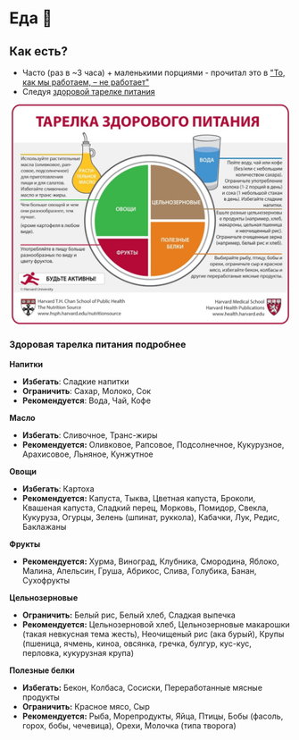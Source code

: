 # Еда 🐷

## Как есть?

- Часто (раз в ~3 часа) + маленькими порциями - прочитал это в ["То, как мы работаем, – не работает"](https://www.litres.ru/toni-shvarc/to-kak-my-rabotaem-ne-rabotaet-proverennye-sposoby-upravleniya/chitat-onlayn/)
- Следуя [здоровой тарелке питания](
  https://www.hsph.harvard.edu/nutritionsource/healthy-eating-plate/translations/russian/)

![Здоровая тарелка питания](Здоровая_тарелка_питания.png)

### Здоровая тарелка питания подробнее

**Напитки**

- **Избегать**: Сладкие напитки
- **Ограничить**: Сахар, Молоко, Сок
- **Рекомендуется**: Вода, Чай, Кофе

**Масло**

- **Избегать**: Сливочное, Транс-жиры
- **Рекомендуется:** Оливковое, Рапсовое, Подсолнечное, Кукурузное, Арахисовое, Льняное, Кунжутное

**Овощи**

- **Избегать**: Картоха
- **Рекомендуется:** Капуста, Тыква, Цветная капуста, Броколи, Квашеная капуста, Сладкий перец, Морковь, Помидор,
  Свекла, Кукуруза, Огурцы, Зелень (шпинат, руккола), Кабачки, Лук, Редис, Баклажаны

**Фрукты**

- **Рекомендуется:** Хурма, Виноград, Клубника, Смородина, Яблоко, Малина, Апельсин, Груша, Абрикос, Слива, Голубика,
  Банан, Сухофрукты

**Цельнозерновые**

- **Ограничить:** Белый рис, Белый хлеб, Сладкая выпечка
- **Рекомендуется:** Цельнозерновой хлеб, Цельнозерновые макарошки (такая невкусная тема жесть), Неочищеный рис (ака
  бурый), Крупы (пшеница, ячмень, киноа, овсянка, гречка, булгур, кус-кус, перловка, кукурузная крупа)

**Полезные белки**

- **Избегать:** Бекон, Колбаса, Сосиски, Переработанные мясные продукты
- **Ограничить:** Красное мясо, Сыр
- **Рекомендуется:** Рыба, Морепродукты, Яйца, Птицы, Бобы (фасоль, горох, бобы, чечевица), Орехи, Молочка (типа
  творога)
